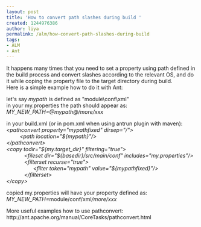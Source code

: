 ```yaml
---
layout: post
title: 'How to convert path slashes during build '
created: 1244976386
author: liya
permalink: /alm/how-convert-path-slashes-during-build
tags:
- ALM
- Ant
---
```

<p>It happens many times that you need to set a property using path defined in the build process and convert slashes according to the relevant OS, and do it while coping the property file to the target directory during build.<br />
Here is a simple example how to do it with Ant:</p>
<p>let's say <em>mypath </em>is defined as &quot;module\conf\xml&quot;<br />
in your my.properties the path should appear as:<em><br />
MY_NEW_PATH=@<em>mypath</em>@/more/xxx</em></p>
<p>in your build.xml (or in pom.xml when using antrun plugin with maven):<br />
<em>&lt;pathconvert property=&quot;mypathfixed&quot; dirsep=&quot;/&quot;&gt;<br />
&nbsp;&nbsp; &nbsp;&nbsp;&nbsp; &nbsp; &lt;path location=&quot;${mypath}&quot;/&gt;<br />
&lt;/pathconvert&gt;<br />
&lt;copy todir=&quot;${my.target_dir}&quot; filtering=&quot;true&quot;&gt;<br />
&nbsp;&nbsp;&nbsp;&nbsp;&nbsp;&nbsp;&nbsp;&nbsp;&nbsp;&nbsp;&nbsp; &lt;fileset dir=&quot;${basedir}/src/main/conf&quot; includes=&quot;my.properties&quot;<em>/&gt;</em><br />
&nbsp;&nbsp; &nbsp;&nbsp;&nbsp; &nbsp;&nbsp;&nbsp;&nbsp; &lt;filterset recurse=&quot;true&quot;&gt;<br />
&nbsp;&nbsp; &nbsp;&nbsp;&nbsp; &nbsp;&nbsp;&nbsp; &nbsp;&nbsp;&nbsp; &nbsp;&nbsp; &lt;filter token=&quot;mypath&quot; value=&quot;${mypathfixed}&quot;/&gt;<br />
&nbsp;&nbsp;&nbsp;&nbsp;&nbsp;&nbsp;&nbsp;&nbsp;&nbsp;&nbsp;&nbsp; &lt;/filterset&gt;<br />
&lt;/copy&gt;</em></p>
<p>copied my.properties will have your property defined as:<em><br />
MY_NEW_PATH=</em>module/conf/xml<em>/more/xxx</em></p>
<p>More useful examples how to use pathconvert: http://ant.apache.org/manual/CoreTasks/pathconvert.html</p>
